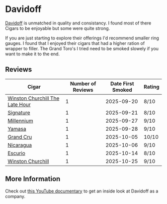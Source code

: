 # Davidoff

[Davidoff](https://us.davidoffgeneva.com/) is unmatched in quality and consistancy. I found most of there Cigars to be enjoyable but some were quite strong. 

If you are just starting to explore their offerings I'd recommend smaller ring gauges. I found that I enjoyed their cigars that had a higher ration of wrapper to filler. The Grand Toro's I tried need to be smoked slowely if you want to make it to the end.

## Reviews

| Cigar | Number of Reviews | Date First Smoked | Rating |
|-------|--------------|-------------------|--------|
| [Winston Churchill The Late Hour](winston-churchill-the-late-hour.md) | 1 | 2025-09-20 | 8/10 |
| [Signature](signature.md) | 1 | 2025-09-21 | 8/10 |
| [Millennium](millennium.md) | 1 | 2025-09-27 | 9/10 |
| [Yamasa](yamasa.md) | 1 | 2025-09-28 | 9/10 |
| [Grand Cru](grand-cru.md) | 1 | 2025-10-05 | 10/10 |
| [Nicaragua](nicaragua.md) | 1 | 2025-10-06 | 9/10 |
| [Escurio](escurio.md) | 1 | 2025-10-14 | 8/10 |
| [Winston Churchill](winston-churchill.md) | 1 | 2025-10-25 | 9/10 |

## More Information

Check out [this YouTube documentary](https://youtu.be/_mGFeOwjfbs) to get an inside look at Davidoff as a company. 